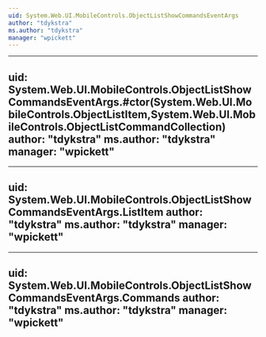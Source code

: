 ```yaml
---
uid: System.Web.UI.MobileControls.ObjectListShowCommandsEventArgs
author: "tdykstra"
ms.author: "tdykstra"
manager: "wpickett"
---
```


---
uid: System.Web.UI.MobileControls.ObjectListShowCommandsEventArgs.#ctor(System.Web.UI.MobileControls.ObjectListItem,System.Web.UI.MobileControls.ObjectListCommandCollection)
author: "tdykstra"
ms.author: "tdykstra"
manager: "wpickett"
---

---
uid: System.Web.UI.MobileControls.ObjectListShowCommandsEventArgs.ListItem
author: "tdykstra"
ms.author: "tdykstra"
manager: "wpickett"
---

---
uid: System.Web.UI.MobileControls.ObjectListShowCommandsEventArgs.Commands
author: "tdykstra"
ms.author: "tdykstra"
manager: "wpickett"
---
